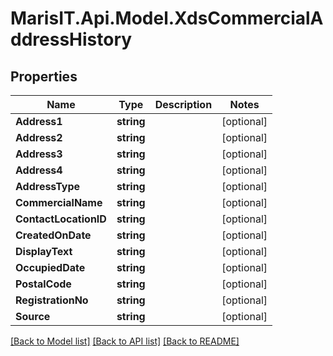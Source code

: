 
# MarisIT.Api.Model.XdsCommercialAddressHistory

## Properties

Name | Type | Description | Notes
------------ | ------------- | ------------- | -------------
**Address1** | **string** |  | [optional] 
**Address2** | **string** |  | [optional] 
**Address3** | **string** |  | [optional] 
**Address4** | **string** |  | [optional] 
**AddressType** | **string** |  | [optional] 
**CommercialName** | **string** |  | [optional] 
**ContactLocationID** | **string** |  | [optional] 
**CreatedOnDate** | **string** |  | [optional] 
**DisplayText** | **string** |  | [optional] 
**OccupiedDate** | **string** |  | [optional] 
**PostalCode** | **string** |  | [optional] 
**RegistrationNo** | **string** |  | [optional] 
**Source** | **string** |  | [optional] 

[[Back to Model list]](../README.md#documentation-for-models)
[[Back to API list]](../README.md#documentation-for-api-endpoints)
[[Back to README]](../README.md)

